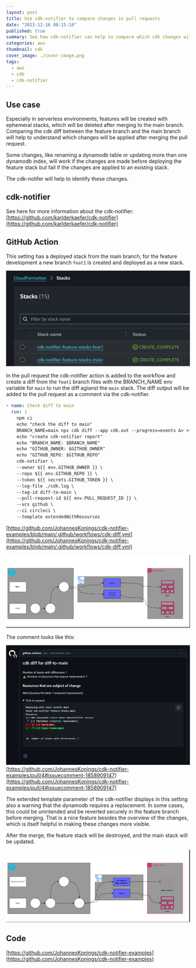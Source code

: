 ```yaml
---
layout: post
title: Use cdk-notifier to compare changes in pull requests
date: "2023-12-16 08:15:18"
published: true
summary: See how cdk-notifier can help to compare which cdk changes will be applied after merging a pull request
categories: aws
thumbnail: cdk
cover_image: ./cover-image.png
tags:
  - aws
  - cdk
  - cdk-notifier
---
```


## Use case

Especially in serverless environments, features will be created with ephemeral stacks, which will be deleted after merging to the main branch. Comparing the cdk diff between the feature branch and the main branch will help to understand which changes will be applied after merging the pull request.

Some changes, like renaming a dynamodb table or updating more than one dynamodb index, will work if the changes are made before deploying the feature stack but fail if the changes are applied to an existing stack.

The cdk-notifer will help to identify these changes.

## cdk-notifier

See here for more information about the cdk-notifier:
[https://github.com/karlderkaefer/cdk-notifier](https://github.com/karlderkaefer/cdk-notifier)

## GitHub Action

This setting has a deployed stack from the main branch, for the feature development a new branch `feat1` is created and deployed as a new stack.

![stack-overview](./stack-overview.png)

In the pull request the cdk-notifier action is added to the workflow and create a diff from the `feat1` branch files with the BRANCH_NAME env variable for `main` to run the diff agianst the `main` stack.
The diff output will be added to the pull request as a comment via the cdk-notifier.

```yaml
- name: Check diff to main
  run: |
    npm ci  
    echo "check the diff to main"
    BRANCH_NAME=main npx cdk diff --app cdk.out --progress=events &> >(tee cdk.log)
    echo "create cdk-notifier report"
    echo "BRANCH_NAME: $BRANCH_NAME"
    echo "GITHUB_OWNER: $GITHUB_OWNER"
    echo "GITHUB_REPO: $GITHUB_REPO"
    cdk-notifier \
    --owner ${{ env.GITHUB_OWNER }} \
    --repo ${{ env.GITHUB_REPO }} \
    --token ${{ secrets.GITHUB_TOKEN }} \
    --log-file ./cdk.log \
    --tag-id diff-to-main \
    --pull-request-id ${{ env.PULL_REQUEST_ID }} \
    --vcs github \
    --ci circleci \
    --template extendedWithResources
```

[https://github.com/JohannesKonings/cdk-notifier-examples/blob/main/.github/workflows/cdk-diff.yml](https://github.com/JohannesKonings/cdk-notifier-examples/blob/main/.github/workflows/cdk-diff.yml)

![pipeline in pull request](./pipeline-in-pull-request.png)

The comment looks like this:

![PR comment](./pr-comment.png)
[https://github.com/JohannesKonings/cdk-notifier-examples/pull/4#issuecomment-1858909147](https://github.com/JohannesKonings/cdk-notifier-examples/pull/4#issuecomment-1858909147)

The extended template parameter of the cdk-notifier displays in this setting also a warning that the dynamodb requires a replacement.
In some cases, this could be unintended and be reverted securely in the feature branch before merging.
That is a nice feature besides the overview of the changes, which is itself helpful in making these changes more visible.

After the merge, the feature stack will be destroyed, and the main stack will be updated.

![pipeline after merge](./pipeline-after-merge.png)

## Code

[https://github.com/JohannesKonings/cdk-notifier-examples](https://github.com/JohannesKonings/cdk-notifier-examples)
